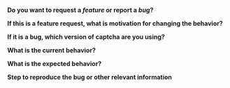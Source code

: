 **Do you want to request a *feature* or report a *bug*?**

**If this is a feature request, what is motivation for changing the behavior?**

**If it is a bug, which version of captcha are you using?**

**What is the current behavior?**

**What is the expected behavior?**

**Step to reproduce the bug or other relevant information**

